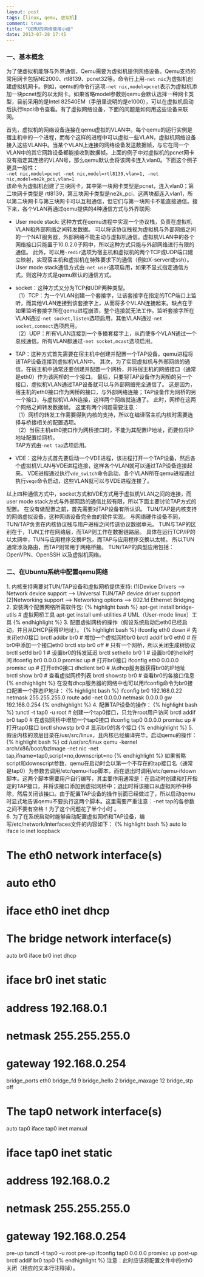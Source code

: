 ```yaml
---
layout: post
tags: [linux, qemu, 虚拟机]
comment: true
title: "QEMU的网络使用小结"
date: 2013-07-28 17:45
---
```


### 一、基本概念  
为了使虚拟机能够与外界通信，Qemu需要为虚拟机提供网络设备。Qemu支持的常用网卡包括NE2000、rtl8139、pcnet32等。命令行上用`-net nic`为虚拟机创建虚拟机网卡。例如，qemu的命令行选项`-net nic,model=pcnet`表示为虚拟机添加一块pcnet型的以太网卡。如果省略model参数则qemu会默认选择一种网卡类型，目前采用的是Intel 82540EM（手册里说明的是e1000），可以在虚拟机启动后执行lspci命令查看。有了虚拟网络设备，下面的问题是如何用这些设备来联网。

首先，虚拟机的网络设备连接在qemu虚拟的VLAN中。每个qemu的运行实例是宿主机中的一个进程，而每个这样的进程中可以虚拟一些VLAN，虚拟机网络设备接入这些VLAN中。当某个VLAN上连接的网络设备发送数据帧，与它在同一个VLAN中的其它网路设备都能接收到数据帧。上面的例子中对虚拟机的pcnet网卡没有指定其连接的VLAN号，那么qemu默认会将该网卡连入vlan0。下面这个例子更具一般性：   
``
-net nic,model=pcnet -net nic,model=rtl8139,vlan=1, -net nic,model=ne2k_pci,vlan=1
``   
该命令为虚拟机创建了三块网卡，其中第一块网卡类型是pcnet，连入vlan0；第二块网卡类型是 rtl8139，第三块网卡类型是ne2k\_pci，这两块都连入vlan1，所以第二块网卡与第三块网卡可以互相通信，但它们与第一块网卡不能直接通信。接下来，各个VLAN再通过qemu提供的4种通信方式与外界联网:

* User mode stack: 这种方式在qemu进程中实现一个协议栈，负责在虚拟机VLAN和外部网络之间转发数据。
可以将该协议栈视为虚拟机与外部网络之间的一个NAT服务器，外部网络不能主动与虚拟机通信。虚拟机VLAN中的各个网络接口只能置于10.0.2.0子网中，所以这种方式只能与外部网络进行有限的通信。
此外，可以用`-redir`选项为宿主机和虚拟机的两个TCP或UDP端口建立映射，实现宿主机和虚拟机在特殊要求下的通信（例如X-server或ssh）。
User mode stack通信方式由`-net user`选项启用，如果不显式指定通信方式，则这种方式是qemu默认的通信方式。

* socket：这种方式又分为TCP和UDP两种类型。  
（1）TCP：为一个VLAN创建一个套接字，让该套接字在指定的TCP端口上监听，而其他VLAN连接到该套接字上，从而将多个VLAN连接起来。缺点在于如果监听套接字所在qemu进程崩溃，整个连接就无法工作。监听套接字所在VLAN通过`-net socket,listen`选项启用，其他VLAN通过`-net socket,connect`选项启用。  
（2）UDP：所有VLAN连接到一个多播套接字上，从而使多个VLAN通过一个总线通信。所有VLAN都通过`-net socket,mcast`选项启用。

* TAP：这种方式首先需要在宿主机中创建并配置一个TAP设备，qemu进程将该TAP设备连接到虚拟机VLAN中。
其次，为了实现虚拟机与外部网络的通信，在宿主机中通常还要创建并配置一个网桥，并将宿主机的网络接口（通常是eth0）作为该网桥的一个接口。
最后，只要将TAP设备作为网桥的另一个接口，虚拟机VLAN通过TAP设备就可以与外部网络完全通信了。
这是因为，宿主机的eth0接口作为网桥的接口，与外部网络连接；TAP设备作为网桥的另一个接口，与虚拟机VLAN连接，这样两个网络就连通了。
此时，网桥在这两个网络之间转发数据帧。
这里有两个问题需要注意：  
（1）网桥的转发工作需要得到内核的支持，所以在编译宿主机内核时需要选择与桥接相关的配置选项。  
（2）当宿主机eth0接口作为网桥接口时，不能为其配置IP地址，而要位将IP地址配置给网桥。  
TAP方式由`-net tap`选项启用。

* VDE：这种方式首先要启动一个VDE进程，该进程打开一个TAP设备，然后各个虚拟机VLAN与VDE进程连接，这样各个VLAN就可以通过TAP设备连接起来。
VDE进程通过执行`vde_switch`命令启动，各个VLAN所在qemu进程通过执行`veqe`命令启动，这些VLAN就可以与VDE进程连接了。  

以上四种通信方式中，socket方式和VDE方式用于虚拟机VLAN之间的连接，而user mode stack方式与外部网路的通信比较有限，所以下面主要讨论TAP方式的配置。
在没有做配置之前，首先需要对TAP设备有所认识。
TUN/TAP是内核支持的网络虚拟设备，这种网络设备完全由的软件实现。
与网络硬件设备不同，TUN/TAP负责在内核协议栈与用户进程之间传送协议数据单元。
TUN与TAP的区别在于，TUN工作在网络层，而TAP则工作在数据链路层。
具体在运行TCP/IP的以太网中，TUN与应用程序交换IP包，而TAP与应用程序交换以太帧。
所以TUN通常涉及路由，而TAP则常用于网络桥接。
TUN/TAP的典型应用包括：OpenVPN、OpenSSH 以及虚拟机网络。

### 二、在Ubuntu系统中配置qemu网络  
1\. 内核支持需要对TUN/TAP设备和虚拟网桥提供支持:
    (1)Device Drivers
        --> Network device support
	        --> Universal TUN/TAP device driver support
    (2)Networking support
        --> Networking options
	        --> 802.1d Ethernet Bridging
2\. 安装两个配置网络所需软件包:
{% highlight bash %}
apt-get install bridge-utils        # 虚拟网桥工具
apt-get install uml-utilities       # UML（User-mode linux）工具
{% endhighlight %}
3\. 配置虚拟网桥的操作（假设系统启动后eth0已经启动，并且从DHCP获得IP地址）。
{% highlight bash %}
ifconfig eth0 down                  # 先关闭eth0接口
brctl addbr br0                     # 增加一个虚拟网桥br0
brctl addif br0 eth0                # 在br0中添加一个接口eth0
brctl stp br0 off                   # 只有一个网桥，所以关闭生成树协议
brctl setfd br0 1                   # 设置br0的转发延迟
brctl sethello br0 1                # 设置br0的hello时间
ifconfig br0 0.0.0.0 promisc up     # 打开br0接口
ifconfig eth0 0.0.0.0 promisc up    # 打开eth0接口
dhclient br0                        # 从dhcp服务器获得br0的IP地址
brctl show br0                      # 查看虚拟网桥列表
brctl showstp br0                   # 查看br0的各接口信息
{% endhighlight %}
在没有dhcp服务器的网络中也可以用ifconfig命令为br0接口配置一个静态IP地址：
{% highlight bash %}
ifconfig br0 192.168.0.22 netmask 255.255.255.0
route add -net 0.0.0.0 netmask 0.0.0.0 gw 192.168.0.254
{% endhighlight %}
4\. 配置TAP设备的操作：
{% highlight bash %}
tunctl -t tap0 -u root              # 创建一个tap0接口，只允许root用户访问
brctl addif br0 tap0                # 在虚拟网桥中增加一个tap0接口
ifconfig tap0 0.0.0.0 promisc up    # 打开tap0接口
brctl showstp br0                   # 显示br0的各个接口
{% endhighlight %}
5\. 假设内核的顶层目录在/usr/src/linux，且内核已经编译完毕。启动qemu的操作：
{% highlight bash %}
cd /usr/src/linux
qemu -kernel arch/x86/boot/bzImage -net nic -net tap,ifname=tap0,script=no,downscript=no 
{% endhighlight %}
如果省略script和downscript参数，qemu在启动时会以第一个不存在的tap接口名（通常是tap0）为参数去调用/etc/qemu-ifup脚本，而在退出时调用/etc/qemu-ifdown脚本。这两个脚本需要用户自行编写，其主要作用通常是：在启动时创建和打开指定的TAP接口，并将该接口添加到虚拟网桥中；退出时将该接口从虚拟网桥中移除，然后关闭该接口。由于配置TAP设备的操作前面已经做过了，所以启动qemu时显式地告诉qemu不要执行这两个脚本。这里需要严重注意：-net tap的各参数之间不要有空格！为了这个问题花了半个小时 。  
6\. 为了在系统启动时能够自动配置虚拟网桥和TAP设备，编写/etc/network/interfaces文件的内容如下：
{% highlight bash %}
auto lo
iface lo inet loopback

# The eth0 network interface(s)
# auto eth0
# iface eth0 inet dhcp

# The bridge network interface(s)
auto br0
iface br0 inet dhcp
# iface br0 inet static
# address 192.168.0.1
# netmask 255.255.255.0
# gateway 192.168.0.254
bridge_ports eth0
bridge_fd 9
bridge_hello 2
bridge_maxage 12
bridge_stp off

# The tap0 network interface(s)
auto tap0
iface tap0 inet manual
# iface tap0 inet static
# address 192.168.0.2
# netmask 255.255.255.0
# gateway 192.168.0.254
pre-up tunctl -t tap0 -u root
pre-up ifconfig tap0 0.0.0.0 promisc up
post-up brctl addif br0 tap0
{% endhighlight %}
注意：此时应该将配置文件中的eth0关闭（相应的文本行注释掉）。
